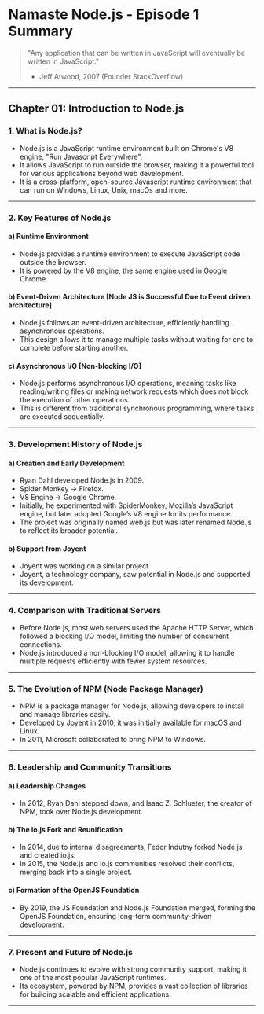 # Namaste Node.js - Episode 1 Summary
> "Any application that can be written in JavaScript will eventually be written in JavaScript."
> - Jeff Atwood, 2007 (Founder StackOverflow)

---

## Chapter 01: Introduction to Node.js  

### 1. What is Node.js?
- Node.js is a JavaScript runtime environment built on Chrome's V8 engine, "Run Javascript Everywhere".
- It allows JavaScript to run outside the browser, making it a powerful tool for various applications beyond web development.  
- It is a cross-platform, open-source Javascript runtime environment that can run on Windows, Linux, Unix, macOs and more.

---

### 2. Key Features of Node.js  
#### a) Runtime Environment  
- Node.js provides a runtime environment to execute JavaScript code outside the browser.  
- It is powered by the V8 engine, the same engine used in Google Chrome.  

#### b) Event-Driven Architecture [Node JS is Successful Due to Event driven architecture]
- Node.js follows an event-driven architecture, efficiently handling asynchronous operations.  
- This design allows it to manage multiple tasks without waiting for one to complete before starting another.  

#### c) Asynchronous I/O [Non-blocking I/O]
- Node.js performs asynchronous I/O operations, meaning tasks like reading/writing files or making network requests which does not block the execution of other operations.
- This is different from traditional synchronous programming, where tasks are executed sequentially.

---

### 3. Development History of Node.js  
#### a) Creation and Early Development  
- Ryan Dahl developed Node.js in 2009.
- Spider Monkey -> Firefox.
- V8 Engine -> Google Chrome.
- Initially, he experimented with SpiderMonkey, Mozilla’s JavaScript engine, but later adopted Google’s V8 engine for its performance.  
- The project was originally named web.js but was later renamed Node.js to reflect its broader potential.  

#### b) Support from Joyent
- Joyent was working on a similar project
- Joyent, a technology company, saw potential in Node.js and supported its development.  

---

### 4. Comparison with Traditional Servers  
- Before Node.js, most web servers used the Apache HTTP Server, which followed a blocking I/O model, limiting the number of concurrent connections.  
- Node.js introduced a non-blocking I/O model, allowing it to handle multiple requests efficiently with fewer system resources.  

---

### 5. The Evolution of NPM (Node Package Manager)  
- NPM is a package manager for Node.js, allowing developers to install and manage libraries easily.  
- Developed by Joyent in 2010, it was initially available for macOS and Linux.  
- In 2011, Microsoft collaborated to bring NPM to Windows.  

---

### 6. Leadership and Community Transitions  
#### a) Leadership Changes  
- In 2012, Ryan Dahl stepped down, and Isaac Z. Schlueter, the creator of NPM, took over Node.js development.  

#### b) The io.js Fork and Reunification  
- In 2014, due to internal disagreements, Fedor Indutny forked Node.js and created io.js.  
- In 2015, the Node.js and io.js communities resolved their conflicts, merging back into a single project.  

#### c) Formation of the OpenJS Foundation  
- By 2019, the JS Foundation and Node.js Foundation merged, forming the OpenJS Foundation, ensuring long-term community-driven development.  

---

### 7. Present and Future of Node.js  
- Node.js continues to evolve with strong community support, making it one of the most popular JavaScript runtimes.  
- Its ecosystem, powered by NPM, provides a vast collection of libraries for building scalable and efficient applications.

---